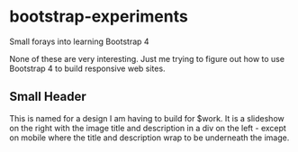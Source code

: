 # bootstrap-experiments
Small forays into learning Bootstrap 4

None of these are very interesting. Just me trying to figure out how to use Bootstrap 4 to build responsive web sites. 

## Small Header 

This is named for a design I am having to build for $work. It is a slideshow on the right with the image title and description in a div on the left - except on mobile where the title and description wrap to be underneath the image.

